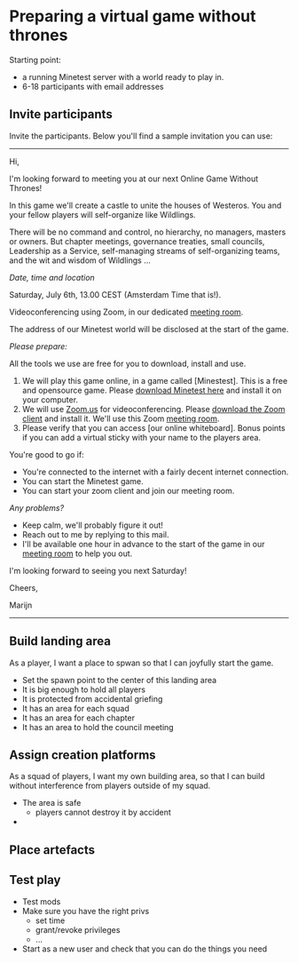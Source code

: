 # Preparing a virtual game without thrones

Starting point: 

 * a running Minetest server with a world ready to play in.
 * 6-18 participants with email addresses


## Invite participants

Invite the participants. Below you'll find a sample invitation you can use:

---

Hi,

I'm looking forward to meeting you at our next Online Game Without Thrones!

In this game we'll create a castle to unite the houses of Westeros.
You and your fellow players will self-organize like Wildlings.

There will be no command and control, no hierarchy, no managers, masters or owners. 
But chapter meetings, governance treaties, small councils, 
Leadership as a Service, self-managing streams of self-organizing teams, 
and the wit and wisdom of Wildlings ...

*Date, time and location*

Saturday, July 6th, 13.00 CEST (Amsterdam Time that is!).

Videoconferencing using Zoom, in our dedicated [meeting room].

The address of our Minetest world will be disclosed at the start of the game.

*Please prepare:*

All the tools we use are free for you to download, install and use.

 1. We will play this game online, in a game called [Minestest].
    This is a free and opensource game. 
    Please [download Minetest here] and install it on your computer.
 1. We will use [Zoom.us] for videoconferencing.
    Please [download the Zoom client] and install it.
    We'll use this Zoom [meeting room].
 1. Please verify that you can access [our online whiteboard].
    Bonus points if you can add a virtual sticky with your name to the players area.

You're good to go if:

 * You're connected to the internet with a fairly decent internet connection.
 * You can start the Minetest game.
 * You can start your zoom client and join our meeting room.

*Any problems?*

 * Keep calm, we'll probably figure it out!
 * Reach out to me by replying to this mail.
 * I'll be available one hour in advance to the start of the game in our [meeting room] to help you out. 


I'm looking forward to seeing you next Saturday!

Cheers,


Marijn

---

 [Minetest]: http://www.minetest.net 
 [download Minetest here]: https://www.minetest.net/downloads/
 [Zoom.us]: https://zoom.us/download#client_4meeting
 [download the Zoom client]: https://zoom.us/download#client_4meeting
 [download the Zoom client]: https://app.mural.co/t/ag54947/m/ag54947/1558967977551/4aa5c4010edf5c1e0fe335e708a2cc965cc03129
 [meeting room]: https://zoom.us/j/588255052


## Build landing area

As a player, 
I want a place to spwan 
so that I can joyfully start the game.

 * Set the spawn point to the center of this landing area
 * It is big enough to hold all players
 * It is protected from accidental griefing
 * It has an area for each squad
 * It has an area for each chapter
 * It has an area to hold the council meeting

## Assign creation platforms

As a squad of players, 
I want my own building area,
so that I can build without interference from players outside of my squad.

 * The area is safe
   - players cannot destroy it by accident
 * 


## Place artefacts

## Test play

 * Test mods
 * Make sure you have the right privs
   * set time
   * grant/revoke privileges
   * ...
 * Start as a new user and check that you can do the things you need
